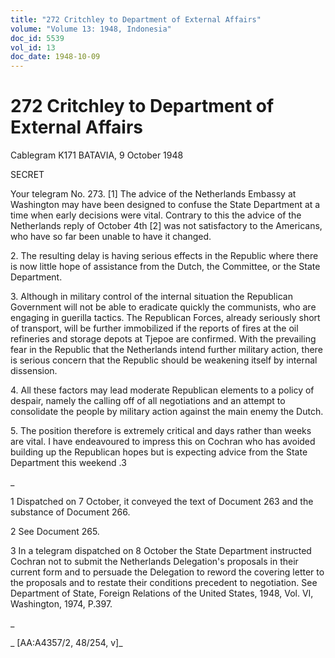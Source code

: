 ```yaml
---
title: "272 Critchley to Department of External Affairs"
volume: "Volume 13: 1948, Indonesia"
doc_id: 5539
vol_id: 13
doc_date: 1948-10-09
---
```


# 272 Critchley to Department of External Affairs

Cablegram K171 BATAVIA, 9 October 1948

SECRET

Your telegram No. 273. [1] The advice of the Netherlands Embassy at Washington may have been designed to confuse the State Department at a time when early decisions were vital. Contrary to this the advice of the Netherlands reply of October 4th [2] was not satisfactory to the Americans, who have so far been unable to have it changed.

2\. The resulting delay is having serious effects in the Republic where there is now little hope of assistance from the Dutch, the Committee, or the State Department.

3\. Although in military control of the internal situation the Republican Government will not be able to eradicate quickly the communists, who are engaging in guerilla tactics. The Republican Forces, already seriously short of transport, will be further immobilized if the reports of fires at the oil refineries and storage depots at Tjepoe are confirmed. With the prevailing fear in the Republic that the Netherlands intend further military action, there is serious concern that the Republic should be weakening itself by internal dissension.

4\. All these factors may lead moderate Republican elements to a policy of despair, namely the calling off of all negotiations and an attempt to consolidate the people by military action against the main enemy the Dutch.

5\. The position therefore is extremely critical and days rather than weeks are vital. I have endeavoured to impress this on Cochran who has avoided building up the Republican hopes but is expecting advice from the State Department this weekend .3

_

1 Dispatched on 7 October, it conveyed the text of Document 263 and the substance of Document 266.

2 See Document 265.

3 In a telegram dispatched on 8 October the State Department instructed Cochran not to submit the Netherlands Delegation's proposals in their current form and to persuade the Delegation to reword the covering letter to the proposals and to restate their conditions precedent to negotiation. See Department of State, Foreign Relations of the United States, 1948, Vol. VI, Washington, 1974, P.397.

_

_ [AA:A4357/2, 48/254, v]_
